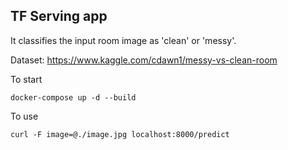 ## TF Serving app

It classifies the input room image as 'clean' or 'messy'.

Dataset:
https://www.kaggle.com/cdawn1/messy-vs-clean-room

To start
```
docker-compose up -d --build
```

To use
```
curl -F image=@./image.jpg localhost:8000/predict
```